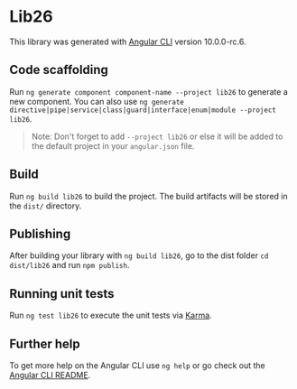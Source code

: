 # Lib26

This library was generated with [Angular CLI](https://github.com/angular/angular-cli) version 10.0.0-rc.6.

## Code scaffolding

Run `ng generate component component-name --project lib26` to generate a new component. You can also use `ng generate directive|pipe|service|class|guard|interface|enum|module --project lib26`.
> Note: Don't forget to add `--project lib26` or else it will be added to the default project in your `angular.json` file. 

## Build

Run `ng build lib26` to build the project. The build artifacts will be stored in the `dist/` directory.

## Publishing

After building your library with `ng build lib26`, go to the dist folder `cd dist/lib26` and run `npm publish`.

## Running unit tests

Run `ng test lib26` to execute the unit tests via [Karma](https://karma-runner.github.io).

## Further help

To get more help on the Angular CLI use `ng help` or go check out the [Angular CLI README](https://github.com/angular/angular-cli/blob/master/README.md).
